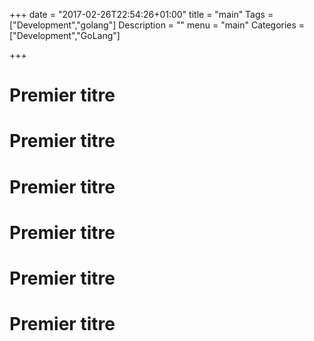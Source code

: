 +++
date = "2017-02-26T22:54:26+01:00"
title = "main"
Tags = ["Development","golang"]
Description = ""
menu = "main"
Categories = ["Development","GoLang"]

+++

# Premier titre

# Premier titre
# Premier titre
# Premier titre
# Premier titre
# Premier titre
